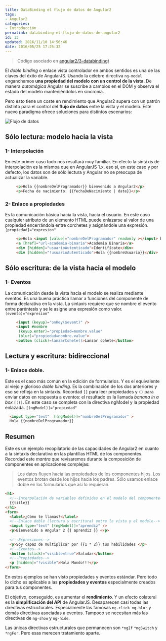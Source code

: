 ```yaml
---
title: DataBinding el flujo de datos de Angular2
tags:  
- Angular2
categories:
- Introducción 
permalink: databinding-el-flujo-de-datos-de-angular2
id: 13
updated: 2016/11/10 14:56:46
date: 2016/05/25 17:26:32
---
```


> Código asociado en [angular2/3-databinding/](https://github.com/AcademiaBinaria/angular2/tree/master/3-databinding) 

El *doble binding* o enlace vista controlador en ambos sentidos es una de las claves del éxito de AngularJS. Usando la célebre directiva `ng-model` enganchamos **una propiedad del modelo con un control de la vista**. De manera *automágica* Angular se suscribe a cambios en el DOM y observa el estado del modelo manteniéndolos en sincronía. 

Pero esto tiene un coste en rendimiento que Angular2 supera con un patrón distinto para el control del **flujo de datos** entre la vista y el modelo. Este nuevo paradigma ofrece soluciones para distintos escenarios:

![Flujo de datos](/images/ng2-Flujo-de-datos.jpg)

## Sólo lectura: modelo hacia la vista
### 1- Interpolación
En este primer caso todo nos resultará muy familiar. En efecto la sintáxis de interpolación es la mismoa que en AngularJS 1.x. eso si, en este caso y por defecto, los datos son de sólo lectura y Angular no se preocupa de actualizar la variable.
```html
     <p>Hola {{nombreDelProgramador}} bienvenido a Angular2</p>
     <p>Fecha de nacimiento: {{fechaDeNacimiento | date}}</p>
```
### 2- Enlace a propiedades
Es la comunicación básica hacia la vista, hacia el usuario. En este caso cualquier atributo de un elemento HTML puede enlazarse al valor de una propiedad encerrándola entre corchetes y asignándole una expresión. `[propiedad]="expresion"`
```html
     <p>Hola <input [value]="nombreDelProgramador" readonly ></input> bienvenido a Angular2</p>
     <a [href]="url-academia-binaria">Academia Binaria</a>
     <div [hidden]="usuarioAutenticado">Identifícate</div>     
     <div [hidden]="!usuarioAutenticado">Hola {{nombreUsuario}}</div>
```

## Sólo escritura: de la vista hacia el modelo
### 1- Eventos
La comunicación desde la vista hacia el modelo se realiza mediante eventos. Es una buena práctica llamar a funciones del componente de forma declarativa en la vista. 
La sintaxis requiere que se nombre el evento entre paréntesis y se le asigne una expresión como valor. `(evento)="expresion"`
```html
     <input (keyup)="onKey($event)" />
     <input #nombre
      (keyup.enter)="propiedad=nombre.value"
      (blur)="propiedad=nombre.value">
     <button (click)=lanzarCohete()>Lanzar cohete</button>
```
## Lectura y escritura: bidireccional
### 1- Enlace doble.
Este es el caso más común en la edición de formularios. Y es el equivalente al viejo y glorioso *doble binding*. Es la combinación de los dos anteriores y eso se refleja en la sintaxis. Recordad `[]` para leer propiedades y `()` para enviar datos en respuesta a eventos: el resultado es la llamada *banana in a box* `[()]`. En este caso se completa con la directiva ngModel y la propiedad enlazada. `[(ngModel)]="propiedad"`
```html
  <input type="text"  [(ngModel)]="nombreDelProgramador" >
  Hola {{nombreDelProgramador}}
```

## Resumen
Este es un ejemplo recopilatorio de las capacidades de Angular2 en cuanto a la sintaxis declarativa en las plantillas HTML de los componentes. Recordad este *mantra* que revisaremos durante la composición de componentes en aplicaciones complejas:
> Los datos fluyen hacia las propiedades de los componentes hijos. Los eventos brotan desde los hijos hacia los padres. Sólo usamos enlace doble en los formularios que así lo requieran.

```html
<h1>
  <!--Interpolación de variables definidas en el modelo del componente-->
  {{title}}
</h1>
<form>
  <label>¿Cómo te llamas?</label>
  <!--Enlace doble (lectura y escritura) entre la vista y el modelo-->
  <input type="text" [(ngModel)]="aprendiz" />
  <p>Bienvenido a Angular 2 {{ aprendiz }} </p>
  
  <!--Expresiones-->
  <p>Soy capaz de multiplicar por {{1 * 2}} tus habilidades </p>
  <!--Eventos-->
  <button (click)="visible=true">Saludar</button>
  <!--Propiedades-->
  <p [hidden]="!visible">Hola Mundo!!!</p>
</form>
```

En estos ejemplos se han visto propiedades y eventos estándar. Pero todo lo dicho es aplicable a las **propiedades y eventos** especialmente creados para tus componentes.

El objetivo, conseguido, es aumentar el **rendimiento**. Y un efecto colateral es la **simplificación del API** de AngularJS. Desaparecen casi todas las directivas estructurales. Especialmente las famosas `ng-click ng-blur` y demás directivas asociadas a eventos. Tampoco se necesitan más las directivas de `ng-show` y `ng-hide`.

Las únicas directivas estructurales que permanecen son `*ngIf` `*ngSwitch` y `*ngFor`. Pero esas merecen tratamiento aparte.
